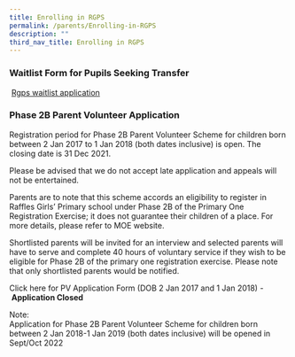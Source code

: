 ```yaml
---
title: Enrolling in RGPS
permalink: /parents/Enrolling-in-RGPS
description: ""
third_nav_title: Enrolling in RGPS
---
```

### Waitlist Form for Pupils Seeking Transfer


 [Rgps waitlist application](https://go.gov.sg/rgps-waitlist-application)  
  

### Phase 2B Parent Volunteer Application


  
Registration period for Phase 2B Parent Volunteer Scheme for children born between 2 Jan 2017 to 1 Jan 2018 (both dates inclusive) is open. The closing date is 31 Dec 2021.  
  
Please be advised that we do not accept late application and appeals will not be entertained.  
  
Parents are to note that this scheme accords an eligibility to register in Raffles Girls’ Primary school under Phase 2B of the Primary One Registration Exercise; it does not guarantee their children of a place. For more details, please refer to MOE website.  
  
Shortlisted parents will be invited for an interview and selected parents will have to serve and complete 40 hours of voluntary service if they wish to be eligible for Phase 2B of the primary one registration exercise. Please note that only shortlisted parents would be notified.  
  
Click here for PV Application Form (DOB 2 Jan 2017 and 1 Jan 2018) - **Application Closed**  
  
Note:  
Application for Phase 2B Parent Volunteer Scheme for children born between 2 Jan 2018-1 Jan 2019 (both dates inclusive) will be opened in Sept/Oct 2022